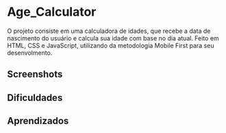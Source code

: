 # Age_Calculator

O projeto consiste em uma calculadora de idades, que recebe a data de nascimento do usuário e calcula sua idade com base no dia atual. Feito em HTML, CSS e JavaScript, utilizando da metodologia Mobile First para seu desenvolmento.

## Screenshots



## Dificuldades



## Aprendizados

